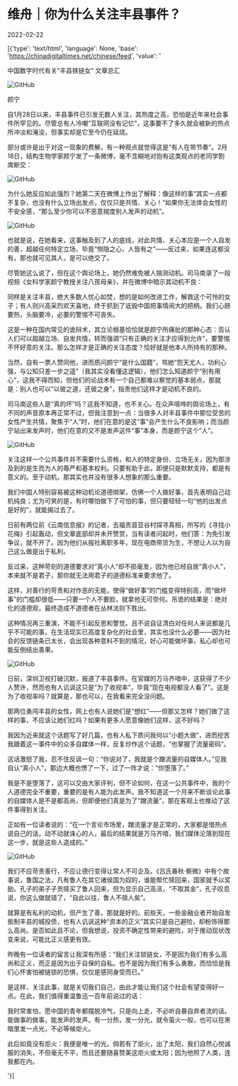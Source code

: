 # 维舟｜你为什么关注丰县事件？

2022-02-22

[{'type': 'text/html', 'language': None, 'base': 'https://chinadigitaltimes.net/chinese/feed', 'value': '











中国数字时代有关“丰县铁链女” 文章总汇

![GitHub](https://chinadigitaltimes.net/chinese/files/2022/02/image-1645524609334.png)  

 颜宁 



自1月28日以来，丰县事件已引发无数人关注，其热度之高，恐怕是近年来社会事件所罕见的。尽管总有人冷嘲“互联网没有记忆”，这事要不了多久就会被新的热点所冲淡和淹没，但事实却是它至今仍在延烧。

部分或许是出于对这一现象的费解，有一种观点就觉得这是“有人在带节奏”。2月18日，结构生物学家颜宁发了一条微博，毫不含糊地对抱有这类观点的老同学割席断交：

![GitHub](https://chinadigitaltimes.net/chinese/files/2022/02/post-677289-6214b873a1b7b.png)

为什么她反应如此强烈？她第二天在微博上作出了解释：像这样的事“其实一点都不复杂，也没有什么立场出发点，仅仅只是共情、关心！”如果你无法体会女性的不安全感，“那么至少你可以不恶意揣度别人发声的动机”。

![GitHub](https://chinadigitaltimes.net/chinese/files/2022/02/post-677289-6214b873abd61.png)

也就是说，在她看来，这事触及到了人的底线，对此共情、关心本应是一个人自发的善，超越任何特定立场，毕竟“恻隐之心，人皆有之”——反过来，如果连这都没有，那也就可见其人，是可以绝交了。

尽管她这么说了，但在这个舆论场上，她仍然难免被人揣测动机。司马南录了一段视频《女科学家颜宁教授关注八孩母亲》，并在微博中暗示其动机不良：



同样是关注丰县，绝大多数人忧心如焚，想的是如何改进工作，解救这个可怜的女子；有人则兴高采烈欢天喜地，终于抓到了诋毁中国把事情闹大的把柄。我们心肠要热，头脑要冷，必要的警惕不可丧失。



这是一种在国内常见的诡辩术，其立论根基恰恰就是颜宁所痛批的那种心态：否认人们可以超越立场、自发共情，转而强调“只有正确的关注才应得到允许”，要警惕不怀好意的关注。那么怎样才是正确的关注态度？恰好就是他本人所持有的那种。

当然，自有一票人赞同他，进而质问颜宁“是什么国籍”，骂她“怨天尤人，功利心强，与公知只差一步之遥”（我其实没看懂这逻辑），他们怎么知道颜宁“别有用心”，这我不得而知，但他们的论战术有一个自己都难以察觉的基本弱点，那就是：别人也可以“以彼之道，还彼之身”，指责他们这样才是动机不良的。

司马南这些人是“真的坏”吗？这我不知道，也不关心。在众声喧哗的舆论场上，有不同的声音原本再正常不过，但我注意到一点：当很多人对丰县事件中那位受苦的女性产生共情，聚焦于“人”时，他们在意的是这“事”会产生什么不良影响；而当颜宁站出来发声时，他们在意的又不是发声这件“事”本身，而是颜宁这个“人”。

![GitHub](https://chinadigitaltimes.net/chinese/files/2022/02/post-677289-6214b873b558b.png)

关注这样一个公共事件并不需要什么资格，和人的特定身份、立场无关，因为那涉及到的是生而为人的尊严和基本权利。只要有助于此，即便只是默默支持，都是有意义的。至于动机，那其实也并没有很多人想象的那么重要。

我们中国人特别容易被这种动机论道德绑架，仿佛一个人做好事，首先表明自己动机纯良；尤为可笑的是，有时哪怕做下了可怕的事，但只要轻轻一句“他的出发点是好的”，就能揭过去了。

日前有两位前《云南信息报》的记者，去福贡县亚谷村探寻真相，所写的《寻找小花梅》引起轰动，但文章底部却并未开赞赏，当有读者问起时，他们答：为免引发争议，就不开了。因为他们从报社离职多年，现在电商带货为生，不想让人以为自己这么做是出于私利。

反过来，这种苛刻的道德要求对“真小人”却不损毫发，因为他已经自居“真小人”，本来就不是君子，那你就无法用君子的道德标准来要求他了。

这样，对善行的苛责和对作恶的无能，使得“做好事”的门槛变得特别高，而“做坏事”的门槛却很低——只要一个人不要脸，就拿他无可奈何。吊诡的结果是：绝对化的道德观，最终造成不道德者在丛林法则下胜出。

这种情况再三重演，不能不引起反思和警觉。且不说自证清白对任何人来说都是几乎不可能的事，在生活现实已高度复杂化的社会里，其实也没什么必要——因为社会的反馈链条已太长，会出现各种意料不到的情况，好心可能做坏事，私心却也可能反倒结出善果。

![GitHub](https://chinadigitaltimes.net/chinese/files/2022/02/post-677289-6214b873beca4.)

日前，深圳卫视打破沉默，报道了丰县事件。在官媒的万马齐喑中，这获得了不少人赞许，然而也有人讥讽这只是“为了收视率”，毕竟“现在电视都没人看了”。这是为了收视率吗？就算是，那也可以，在我看来完全没问题。

那两位勇闯丰县的女性，网上也有人说她们是“想红”——但那又怎样？她们做了这样的事，不应该让她们红吗？如果有更多人愿意像她们这样，这不好吗？

我因为近来就这个话题写了好几篇，也有人私下质问我何以“小题大做”，进而挖苦我跟着这一事件中的众多自媒体一样，反复炒作这个话题，“也掌握了流量密码”。

这话激怒了我，忍不住反讽一句：“你说对了，我就是个蹭流量的自媒体人。”见我自认“真小人”，那边大概也愣了一下，过了一阵才说：“你堕落了。”

我是不是堕落了，这可以交由大家评判，但不论如何，在这一公共事件中，我的个人道德完全不重要，重要的是有人能为此发声。我不知道这一个月来不断谈论此事的自媒体人是不是都高尚，但即便他们真是为了“蹭流量”，那在客观上也推动了这件事得到关注。

正如有一位读者说的：“在一个言论市场里，蹭流量才是正常的，大家都是借热点说自己的话，动不动就诛心的人，最后的结果就是万马齐喑，我们媒体沦落到现在这一步，就是这些人造成的。”

![GitHub](https://chinadigitaltimes.net/chinese/files/2022/02/post-677289-6214b873c5d64.)

我们不应苛责善行，不应让德行变得让常人不可企及。《吕氏春秋·察微》中有个故事说，鲁国之法，凡有鲁人在其它诸侯国为奴的，谁能帮忙赎回来，国家就予以奖励。孔子的弟子子贡赎买了鲁人回来，但为显示自己高洁，“不取其金”，孔子叹息说，你这么做就错了，“自此以往，鲁人不赎人矣”。

就算是有私利的动机，但产生了善，那就是好的。前些天，一些金融业者开始自发抵制丰县的城投债，也有人讥讽这种“资本的正义”其实只是自己避险，却粉饰得那么高尚。是否如此且不论，但我想说，投资不确定性带来的避险，对于推动现状改变来说，可能比正义感更有效。

昨晚有一位读者的留言让我深有所感：“我们关注锁链女，不是因为我们有多么高尚和正义，而正是因为出于自保的自私。也不是因为我们有多么勇敢，而恰恰是我们心怀害怕被链锁的恐惧，仅仅是感同身受而已。”

是这样，关注此事，就是关切我们自己，由此才能让我们这个社会有望变得好一点。在此，我们值得重温鲁迅一百年前说过的话：



我时常害怕，愿中国的青年都摆脱冷气，只是向上走，不必听自暴自弃者流的话。能做事的做事，能发声的发声。有一分热，发一分光，就令萤火一般，也可以在黑暗里发一点光，不必等候炬火。

此后如竟没有炬火：我便是唯一的光。倘若有了炬火，出了太阳，我们自然心悦诚服的消失，不但毫无不平，而且还要随喜赞美这炬火或太阳；因为他照了人类，连我都在内。

'}]